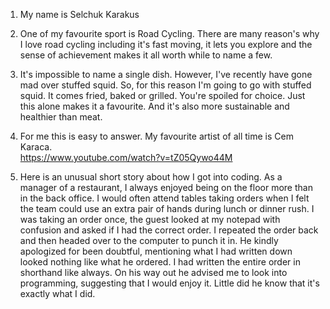 1. 
    My name is Selchuk Karakus

2. 
    One of my favourite sport is Road Cycling.  There are many reason's why I love road cycling including it's fast moving, it lets you explore and the sense of achievement makes it all worth while to name a few.

3. 
    It's impossible to name a single dish.  However, I've recently have gone mad over stuffed squid.  So, for this reason I'm going to go with stuffed squid.  It comes fried, baked or grilled. You're spoiled for choice. Just this alone makes it a favourite.  And it's also more sustainable and healthier than meat.

4. 
    For me this is easy to answer.  My favourite artist of all time is Cem Karaca.  
    https://www.youtube.com/watch?v=tZ05Qywo44M

5. 
    Here is an unusual short story about how I got into coding. As a manager of a restaurant, I always enjoyed being on the floor more than in the back office. I would often attend tables taking orders when I felt the team could use an extra pair of hands during lunch or dinner rush. I was taking an order once, the guest looked at my notepad with confusion and asked if I had the correct order. I repeated the order back and then headed over to the computer to punch it in. He kindly apologized for been doubtful, mentioning what I had written down looked nothing like what he ordered. I had written the entire order in shorthand like always. On his way out he advised me to look into programming, suggesting that I would enjoy it. Little did he know that it's exactly what I did. 